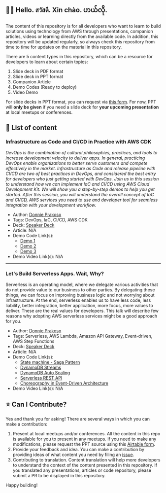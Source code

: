 ## 👋🏻 Hello. สวัสดี. Xin chào. ဟယ်လို.

The content of this repository is for all developers who want to learn to build solutions using technology from AWS through presentations, companion articles, videos or learning directly from the available code.
In addition, this repository will be updated regularly, so always check this repository from time to time for updates on the material in this repository.

There are 5 content types in this repository, which can be a resource for developers to learn about certain topics:

1. Slide deck in PDF format
2. Slide deck in PPT format
3. Companion Article
4. Demo Codes (Ready to deploy)
5. Video Demo

For slide decks in PPT format, you can request via [this form](https://airtable.com/shrzE2BqNvHDIYbVy). For now, PPT will **only be given** if you need a slide deck for **your upcoming presentation** at local meetups or conferences.

## 🚀 List of content

### Infrastructure as Code and CI/CD in Practice with AWS CDK

_DevOps is the combination of cultural philosophies, practices, and tools to increase development velocity to deliver apps. In general, practicing DevOps enable organizations to better serve customers and compete effectively in the market. Infrastructure as Code and release pipeline with CI/CD are two of best practices in DevOps, and considered the best entry for developers who just getting started with DevOps. Join us in this session to understand how we can implement IaC and CI/CD using AWS Cloud Development Kit. We will show you a step-by-step demos to help you get started. After this session, you will understand the overall concept of IaC and CI/CD, AWS services you need to use and developer tool for seamless integration with your development workflow._

- Author: [Donnie Prakoso](https://github.com/donnieprakoso)
- Tags: DevOps, IaC, CI/CD, AWS CDK
- Deck: [Speaker Deck](https://speakerdeck.com/donnie/cd-in-practice-with-aws-cdk)
- Article: N/A
- Demo Code Link(s):
  - [Demo 1](https://github.com/donnieprakoso/demo-cdk/tree/main/4-serverless-api)
  - [Demo 2](https://github.com/donnieprakoso/demo-cdk/tree/main/5-cdk-pipelines)
  - [Demo 3](https://github.com/donnieprakoso/demo-cdk/tree/main/6-pipelines-serverless-api)
- Demo Video Link(s): N/A

---

### Let's Build Serverless Apps. Wait, Why?

Serverless is an operating model, where we delegate various activities that do not provide value to our business to other parties. By delegating these things, we can focus on improving business logic and not worrying about infrastructure.
At the end, serverless enables us to have less code, less liability, better integration, better application, more focus, more values to deliver. These are the real values for developers.
This talk will describe few reasons why adopting AWS serverless services might be a good approach for you.

- Author: [Donnie Prakoso](https://github.com/donnieprakoso)
- Tags: Serverless, AWS Lambda, Amazon API Gateway, Event-driven, AWS Step Functions 
- Deck: [Speaker Deck](https://speakerdeck.com/donnie/lets-build-serverless-apps-wait-why)
- Article: N/A
- Demo Code Link(s):
  - [State machine - Saga Pattern](https://github.com/donnieprakoso/demo-lambda/tree/main/3-state-machine)
  - [DynamoDB Streams](https://github.com/donnieprakoso/demo-lambda/tree/main/6-dynamodb-stream)
  - [DynamoDB Auto Scaling](https://github.com/donnieprakoso/demo-lambda/tree/main/7-dynamodb-autoscaling)
  - [Serverless REST API](https://github.com/donnieprakoso/workshop-restAPI)
  - [Choreography in Event-Driven Architecture](https://github.com/donnieprakoso/workshop-eventDrivenMicroservices)
- Demo Video Link(s): N/A

## ⭐️ Can I Contribute?

Yes and thank you for asking! There are several ways in which you can make a contribution:

1. Present at local meetups and/or conferences. All the content in this repo is available for you to present in any meetups. If you need to make any modifications, please request the PPT source using this [Airtable form](https://airtable.com/shrzE2BqNvHDIYbVy).
2. Provide your feedback and idea. You can make a contribution by providing ideas of what content you need by filing an [issue](https://github.com/aws-community-asean/community-content/issues/new).
3. Contributing to translation. Content translation will help more developers to understand the context of the content presented in this repository. If you translated any presentations, articles or code repository, please submit a PR to be displayed in this repository.

Happy building!
